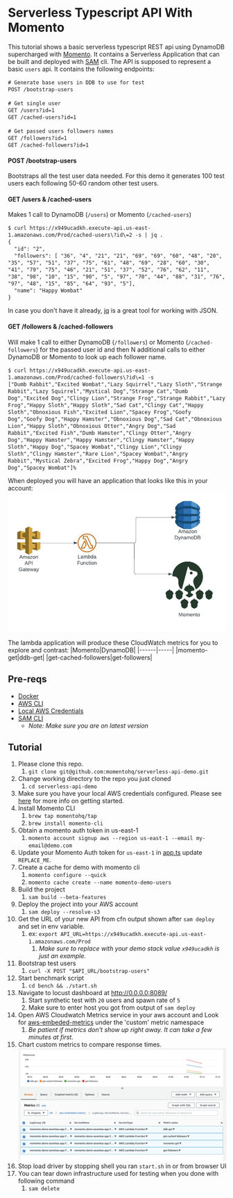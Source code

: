 # Serverless Typescript API With Momento

This tutorial shows a basic serverless typescript REST api using DynamoDB supercharged with [Momento](https://www.gomomento.com/). It contains a 
Serverless Application that can be built and deployed with [SAM](https://docs.aws.amazon.com/serverless-application-model/latest/developerguide/what-is-sam.html) cli. The API is supposed to represent a basic `users` 
api. It contains the following endpoints:

```text
# Generate base users in DDB to use for test 
POST /bootstrap-users

# Get single user
GET /users?id=1
GET /cached-users?id=1

# Get passed users followers names
GET /followers?id=1
GET /cached-followers?id=1
```

#### POST /bootstrap-users
Bootstraps all the test user data needed. For this demo it generates
100 test users each following 50-60 random other test users.

#### GET /users & /cached-users
Makes 1 call to DynamoDB (`/users`) or Momento (`/cached-users`)
```text
$ curl https://x949ucadkh.execute-api.us-east-1.amazonaws.com/Prod/cached-users\?id\=2 -s | jq .
{
  "id": "2",
  "followers": [ "36", "4", "21", "21", "69", "69", "60", "48", "20", "35", "57", "51", "37", "75", "61", "48", "69", "28", "60", "30", "41", "79", "75", "46", "21", "51", "37", "52", "76", "62", "11", "38", "98", "10", "15", "90", "5", "97", "70", "44", "88", "31", "76", "97", "48", "15", "85", "64", "93", "5"],
  "name": "Happy Wombat"
}
```
In case you don't have it already, [jq](https://stedolan.github.io/jq/) is a great tool for working with JSON.

#### GET /followers & /cached-followers
Will make 1 call to either DynamoDB (`/followers`) or Momento (`/cached-followers`) for the passed
user id and then N additional calls to either DynamoDB or Momento to look up each follower name.
```text
$ curl https://x949ucadkh.execute-api.us-east-1.amazonaws.com/Prod/cached-followers\?id\=1 -s
["Dumb Rabbit","Excited Wombat","Lazy Squirrel","Lazy Sloth","Strange Rabbit","Lazy Squirrel","Mystical Dog","Strange Cat","Dumb Dog","Excited Dog","Clingy Lion","Strange Frog","Strange Rabbit","Lazy Frog","Happy Sloth","Happy Sloth","Sad Cat","Clingy Cat","Happy Sloth","Obnoxious Fish","Excited Lion","Spacey Frog","Goofy Dog","Goofy Dog","Happy Hamster","Obnoxious Dog","Sad Cat","Obnoxious Lion","Happy Sloth","Obnoxious Otter","Angry Dog","Sad Rabbit","Excited Fish","Dumb Hamster","Clingy Otter","Angry Dog","Happy Hamster","Happy Hamster","Clingy Hamster","Happy Sloth","Happy Dog","Spacey Wombat","Clingy Lion","Clingy Sloth","Clingy Hamster","Rare Lion","Spacey Wombat","Angry Rabbit","Mystical Zebra","Excited Frog","Happy Dog","Angry Dog","Spacey Wombat"]%
```
When deployed you will have an application that looks like this in your account:
![Arch](./pics/arch.jpeg)

The lambda application will produce these CloudWatch metrics for you to explore and contrast:
|Momento|DynamoDB|
|------|-----|
|momento-get|ddb-get|
|get-cached-followers|get-followers|

## Pre-reqs
* [Docker](https://docs.docker.com/engine/install/)
* [AWS CLI](https://docs.aws.amazon.com/cli/latest/userguide/getting-started-install.html)
* [Local AWS Credentials](https://docs.aws.amazon.com/cli/latest/userguide/cli-configure-quickstart.html)
* [SAM CLI](https://docs.aws.amazon.com/serverless-application-model/latest/developerguide/serverless-sam-cli-install.html)
  * _Note: Make sure you are on latest version_

## Tutorial
1. Please clone this repo.
    1. `git clone git@github.com:momentohq/serverless-api-demo.git`
2. Change working directory to the repo you just cloned
    1. `cd serverless-api-demo`
3. Make sure you have your local AWS credentials configured. Please see [here](https://docs.aws.amazon.com/cli/latest/userguide/cli-configure-quickstart.html) for more info on getting started.
4. Install Momento CLI
   1. `brew tap momentohq/tap` 
   2. `brew install momento-cli`
5. Obtain a momento auth token in us-east-1
   1. `momento account signup aws --region us-east-1 --email my-email@demo.com`
6. Update your Momento Auth token for `us-east-1` in [app.ts](https://github.com/momentohq/serverless-api-demo/blob/main/src/app.ts#L10) update `REPLACE_ME`.
7. Create a cache for demo with momento cli
   1. `momento configure --quick`
   2. `momento cache create --name momento-demo-users`
8. Build the project
    1. `sam build --beta-features`
9. Deploy the project into your AWS account
    1. `sam deploy --resolve-s3`
10. Get the URL of your new API from cfn output shown after `sam deploy` and set in env variable.
    1. ex: `export API_URL=https://x949ucadkh.execute-api.us-east-1.amazonaws.com/Prod`
       1. _Make sure to replace with your demo stack value `x949ucadkh` is just an example._
11. Bootstrap test users
    1. `curl -X POST "$API_URL/bootstrap-users"`
12. Start benchmark script
     1. `cd bench && ./start.sh`
13. Navigate to locust dashboard at http://0.0.0.0:8089/
    1. Start synthetic test with `20` users and spawn rate of `5`
    2. Make sure to enter host you got from output of `sam deploy`
14. Open AWS Cloudwatch Metrics service in your aws account and Look for [aws-embeded-metrics](https://us-east-1.console.aws.amazon.com/cloudwatch/home?region=us-east-1#metricsV2:graph=~();namespace=~'aws-embedded-metrics) under the 'custom' metric namespace
    1. _Be patient if metrics don't show up right away. It can take a few minutes at first._
15. Chart custom metrics to compare response times. 
    ![Image](./pics/metrics.png)
16. Stop load driver by stopping shell you ran `start.sh` in or from browser UI
17. You can tear down infrastructure used for testing when you done with following command
    1. `sam delete`

